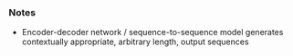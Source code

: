 
  
  ### Notes
  - Encoder-decoder network / sequence-to-sequence model generates contextually appropriate, arbitrary length, output sequences
